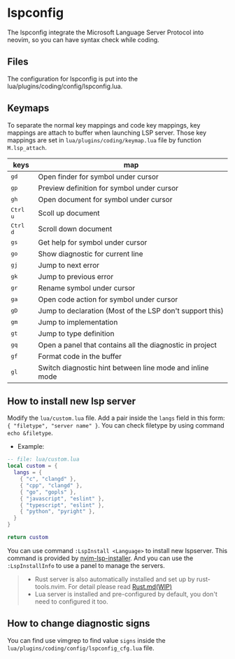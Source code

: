 # lspconfig

The lspconfig integrate the Microsoft Language Server Protocol into
neovim, so you can have syntax check while coding.

## Files

The configuration for lspconfig is put into the lua/plugins/coding/config/lspconfig.lua.

## Keymaps

To separate the normal key mappings and code key mappings, key mappings are attach
to buffer when launching LSP server. Those key mappings are set in
`lua/plugins/coding/keymap.lua` file by function `M.lsp_attach`.

| keys              | map                                                      |
|-------------------|----------------------------------------------------------|
| <kbd>gd</kbd>     | Open finder for symbol under cursor                      |
| <kbd>gp</kbd>     | Preview definition for symbol under cursor               |
| <kbd>gh</kbd>     | Open document for symbol under cursor                    |
| <kbd>Ctrl u</kbd> | Scoll up document                                        |
| <kbd>Ctrl d</kbd> | Scroll down document                                     |
| <kbd>gs</kbd>     | Get help for symbol under cursor                         |
| <kbd>go</kbd>     | Show diagnostic for current line                         |
| <kbd>gj</kbd>     | Jump to next error                                       |
| <kbd>gk</kbd>     | Jump to previous error                                   |
| <kbd>gr</kbd>     | Rename symbol under cursor                               |
| <kbd>ga</kbd>     | Open code action for symbol under cursor                 |
| <kbd>gD</kbd>     | Jump to declaration (Most of the LSP don't support this) |
| <kbd>gm</kbd>     | Jump to implementation                                   |
| <kbd>gt</kbd>     | Jump to type definition                                  |
| <kbd>gq</kbd>     | Open a panel that contains all the diagnostic in project |
| <kbd>gf</kbd>     | Format code in the buffer                                |
| <kbd>gl</kbd>     | Switch diagnostic hint between line mode and inline mode |

## How to install new lsp server

Modify the `lua/custom.lua` file. Add a pair inside the `langs` field in this form:
`{ "filetype", "server name" }`. You can check filetype by using command `echo &filetype`.

- Example:

```lua
-- file: lua/custom.lua
local custom = {
  langs = {
    { "c", "clangd" },
    { "cpp", "clangd" },
    { "go", "gopls" },
    { "javascript", "eslint" },
    { "typescript", "eslint" },
    { "python", "pyright" },
  }
}

return custom
```

You can use command `:LspInstall <Language>` to install new lspserver.
This command is provided by [nvim-lsp-installer](https://github.com/williamboman/nvim-lsp-installer).
And you can use the `:LspInstallInfo` to use a panel to manage the servers.

> * Rust server is also automatically installed and set up by rust-tools.nvim.
> For detail please read [Rust.md(WIP)](../plugins/rust.md)
> * Lua server is installed and pre-configured by default, you don't need to configured it too.

## How to change diagnostic signs

You can find use vimgrep to find value `signs` inside the `lua/plugins/coding/config/lspconfig_cfg.lua`
file.
